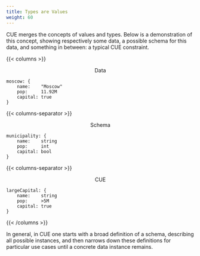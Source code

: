 ```yaml
---
title: Types are Values
weight: 60
---
```


CUE merges the concepts of values and types.
Below is a demonstration of this concept,
showing respectively
some data, a possible schema for this data,
and something in between: a typical CUE constraint.

{{< columns >}}

<center>Data</center>

```text
moscow: {
	name:    "Moscow"
	pop:     11.92M
	capital: true
}
```

{{< columns-separator >}}

<center>Schema</center>

```text
municipality: {
	name:    string
	pop:     int
	capital: bool
}
```

{{< columns-separator >}}

<center>CUE</center>

```text
largeCapital: {
	name:    string
	pop:     >5M
	capital: true
}
```

{{< /columns >}}

In general, in CUE one starts with a broad definition of a schema,
describing all possible instances,
and then narrows down these definitions for particular use cases
until a concrete data instance remains.

